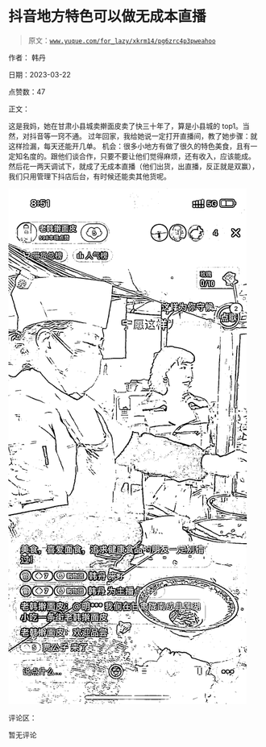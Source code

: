 # 抖音地方特色可以做无成本直播

> 原文：[`www.yuque.com/for_lazy/xkrm14/pg6zrc4p3pweahoo`](https://www.yuque.com/for_lazy/xkrm14/pg6zrc4p3pweahoo)

作者： 韩丹

日期：2023-03-22

点赞数：47

正文：

这是我妈，她在甘肃小县城卖擀面皮卖了快三十年了，算是小县城的 top1。当然，对抖音等一窍不通。 过年回家，我给她说一定打开直播间，教了她步骤：就这样捡漏，每天还能开几单。 机会：很多小地方有做了很久的特色美食，且有一定知名度的。跟他们谈合作，只要不要让他们觉得麻烦，还有收入，应该能成。 然后花一两天调试下，就成了无成本直播（他们出货，出直播，反正就是双赢），我们只用管理下抖店后台，有时候还能卖其他货呢。

![](img/01ca4853e076f6c5c504ce1b8187671f.png)  

评论区：

暂无评论

